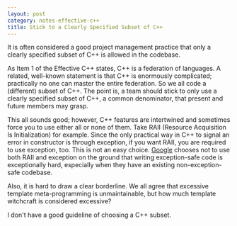 ```yaml
---
layout: post
category: notes-effective-c++
title: Stick to a Clearly Specified Subset of C++
---
```


It is often considered a good project management practice that
only a clearly specified subset of C++ is allowed in the codebase.

As Item 1 of the Effective C++ states, C++ is a federation of languages.
A related, well-known statement is that C++ is enormously complicated;
practically no one can master the entire federation.
So we all code a (different) subset of C++.
The point is, a team should stick to only use a clearly specified subset of C++,
a common denominator, that present and future members may grasp.

This all sounds good; however, C++ features are intertwined and
sometimes force you to use either all or none of them.
Take RAII (Resource Acquisition Is Initialization) for example.
Since the only practical way in C++ to signal an error in constructor is through exception,
if you want RAII, you are required to use exception, too.
This is not an easy choice.
[Google](http://google-styleguide.googlecode.com/svn/trunk/cppguide.html)
chooses not to use both RAII and exception on the ground that
writing exception-safe code is exceptionally hard,
especially when they have an existing non-exception-safe codebase.

Also, it is hard to draw a clear borderline.
We all agree that excessive template meta-programming is unmaintainable,
but how much template witchcraft is considered excessive?

I don't have a good guideline of choosing a C++ subset.
